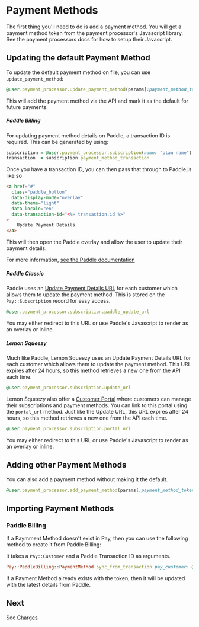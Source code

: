 # Payment Methods

The first thing you'll need to do is add a payment method. You will get a payment method token from the payment processor's Javascript library. See the payment processors docs for how to setup their Javascript.

## Updating the default Payment Method

To update the default payment method on file, you can use `update_payment_method`:

```ruby
@user.payment_processor.update_payment_method(params[:payment_method_token])
```

This will add the payment method via the API and mark it as the default for future payments.

##### Paddle Billing

For updating payment method details on Paddle, a transaction ID is required. This can be generated by using:

```ruby
subscription = @user.payment_processor.subscription(name: "plan name")
transaction  = subscription.payment_method_transaction
```

Once you have a transaction ID, you can then pass that through to Paddle.js like so

```html
<a href="#"
  class="paddle_button"
  data-display-mode="overlay"
  data-theme="light"
  data-locale="en"
  data-transaction-id="<%= transaction.id %>"
>
	Update Payment Details
</a>
```

This will then open the Paddle overlay and allow the user to update their payment details.

For more information, [see the Paddle documentation](https://developer.paddle.com/build/subscriptions/update-payment-details)

##### Paddle Classic

Paddle uses an [Update Payment Details URL](https://developer.paddle.com/guides/how-tos/subscriptions/update-payment-details) for each customer which allows them to update the payment method. This is stored on the `Pay::Subscription` record for easy access.

```ruby
@user.payment_processor.subscription.paddle_update_url
```

You may either redirect to this URL or use Paddle's Javascript to render as an overlay or inline.

##### Lemon Squeezy

Much like Paddle, Lemon Squeezy uses an Update Payment Details URL for each customer which allows them to update
the payment method. This URL expires after 24 hours, so this method retrieves a new one from the API each time.

```ruby
@user.payment_processor.subscription.update_url
```

Lemon Squeezy also offer a [Customer Portal](https://www.lemonsqueezy.com/features/customer-portal) where customers
can manage their subscriptions and payment methods. You can link to this portal using the `portal_url` method.
Just like the Update URL, this URL expires after 24 hours, so this method retrieves a new one from the API each time.

```ruby
@user.payment_processor.subscription.portal_url
```

You may either redirect to this URL or use Paddle's Javascript to render as an overlay or inline.

## Adding other Payment Methods

You can also add a payment method without making it the default.

```ruby
@user.payment_processor.add_payment_method(params[:payment_method_token], default: false)
```

## Importing Payment Methods

### Paddle Billing

If a Paymment Method doesn't exist in Pay, then you can use the following method to create it from Paddle Billing:

It takes a `Pay::Customer` and a Paddle Transaction ID as arguments.

```ruby
Pay::PaddleBilling::PaymentMethod.sync_from_transaction pay_customer: @user.payment_processor, transaction: "txn_abc123"
```

If a Payment Method already exists with the token, then it will be updated with the latest details from Paddle.

## Next

See [Charges](5_charges.md)

